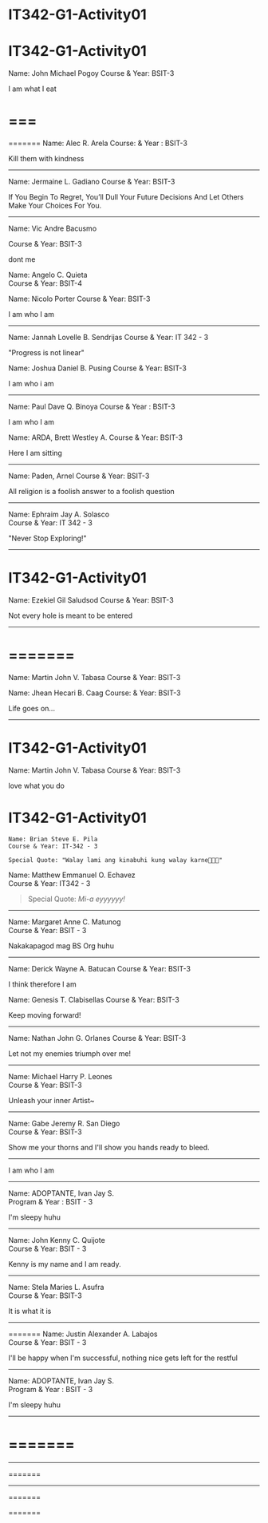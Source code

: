 # IT342-G1-Activity01

# IT342-G1-Activity01

Name: John Michael Pogoy
Course & Year: BSIT-3 

I am what I eat

===
=======

=======
Name: Alec R. Arela
Course: & Year : BSIT-3

Kill them with kindness

***

Name: Jermaine L. Gadiano
Course & Year: BSIT-3

If You Begin To Regret, You’ll Dull Your Future Decisions And Let Others Make Your Choices For You.

***

Name: Vic Andre Bacusmo

Course & Year: BSIT-3

dont me

Name: Angelo C. Quieta  
Course & Year: BSIT-4  

Name: Nicolo Porter
Course & Year: BSIT-3

I am who I am

***

Name: Jannah Lovelle B. Sendrijas
Course & Year: IT 342 - 3

"Progress is not linear"


Name: Joshua Daniel B. Pusing
Course & Year: BSIT-3

I am who i am

***

Name: Paul Dave Q. Binoya
Course & Year : BSIT-3

I am who I am


Name: ARDA, Brett Westley A.
Course & Year: BSIT-3

Here I am sitting

**************



Name: Paden, Arnel
Course & Year: BSIT-3

All religion is a foolish answer to a foolish question

***



Name: Ephraim Jay A. Solasco\
Course & Year: IT 342 - 3

"Never Stop Exploring!"
***






# IT342-G1-Activity01
Name: Ezekiel Gil Saludsod
Course & Year: BSIT-3

Not every hole is meant to be entered

***
=======
=======


Name: Martin John V. Tabasa
Course & Year: BSIT-3



Name: Jhean Hecari B. Caag
Course: & Year: BSIT-3

Life goes on...

***


# IT342-G1-Activity01

Name: Martin John V. Tabasa
Course & Year: BSIT-3

love what you do



# IT342-G1-Activity01



    Name: Brian Steve E. Pila
    Course & Year: IT-342 - 3

    Special Quote: "Walay lami ang kinabuhi kung walay karne🥩🥩🥩"


Name: Matthew Emmanuel O. Echavez\
Course & Year: IT342 - 3

> Special Quote: _Mi-a eyyyyyy!_
*** 


Name: Margaret Anne C. Matunog  
Course & Year: BSIT - 3

Nakakapagod mag BS Org huhu

***


Name: Derick Wayne A. Batucan
Course & Year: BSIT-3

I think therefore I am

Name: Genesis T. Clabisellas
Course & Year: BSIT-3

Keep moving forward!

***

Name: Nathan John G. Orlanes
Course & Year: BSIT-3

Let not my enemies triumph over me!

***


Name: Michael Harry P. Leones<br>
Course & Year: BSIT-3

Unleash your inner Artist~

****

Name: Gabe Jeremy R. San Diego<br>
Course & Year: BSIT-3

Show me your thorns and I'll show you hands ready to bleed.

***


I am who I am  

***

Name: ADOPTANTE, Ivan Jay S.  
Program & Year : BSIT - 3  

I'm sleepy huhu

********
Name: John Kenny C. Quijote <br>
Course & Year: BSIT - 3

Kenny is my name and I am ready.

****

Name: Stela Maries L. Asufra  
Course & Year: BSIT-3

It is what it is

***

=======
Name: Justin Alexander A. Labajos  
Course & Year: BSIT - 3

I'll be happy when I'm successful, nothing nice gets left for the restful

***

Name: ADOPTANTE, Ivan Jay S. <br>
Program & Year : BSIT - 3

I'm sleepy huhu
 
******** 
=======
=======

********

=======

****
=======

=======



